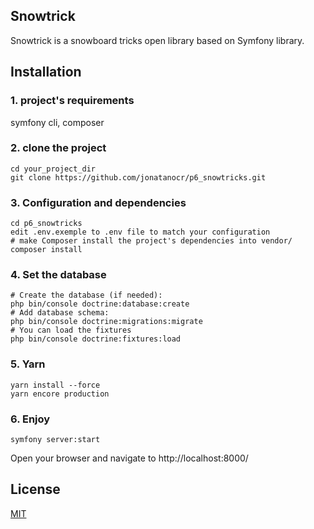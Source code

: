 ## Snowtrick

Snowtrick is a snowboard tricks open library based on Symfony library.

## Installation

### 1. project's requirements

symfony cli, composer

### 2. clone the project
```
cd your_project_dir
git clone https://github.com/jonatanocr/p6_snowtricks.git
```
### 3. Configuration and dependencies
```
cd p6_snowtricks
edit .env.exemple to .env file to match your configuration
# make Composer install the project's dependencies into vendor/
composer install
```

### 4. Set the database
```
# Create the database (if needed): 
php bin/console doctrine:database:create
# Add database schema: 
php bin/console doctrine:migrations:migrate
# You can load the fixtures
php bin/console doctrine:fixtures:load
```

### 5. Yarn
```
yarn install --force
yarn encore production
```

### 6. Enjoy
```
symfony server:start
```
Open your browser and navigate to http://localhost:8000/

## License
[MIT](https://choosealicense.com/licenses/mit/)